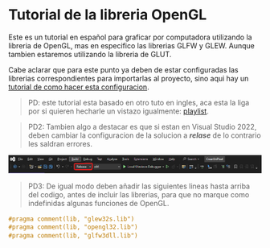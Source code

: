 # Tutorial de la libreria OpenGL
Este es un tutorial en español para graficar por computadora utilizando la libreria de OpenGL, mas en especifico las librerias GLFW y GLEW. Aunque tambien estaremos utilizando la libreria de GLUT.

Cabe aclarar que para este punto ya deben de estar configuradas las librerias correspondientes para importarlas al proyecto, sino aqui hay un [tutorial de como hacer esta configuracion](https://youtu.be/4zjCqjfjcPs?list=PLRtjMdoYXLf4yTkXgyRBy5LXTFhdU7LWq).

>PD: este tutorial esta basado en otro tuto en ingles, aca esta la liga por si quieren hecharle un vistazo igualmente: [playlist](https://youtube.com/playlist?list=PLRtjMdoYXLf4yTkXgyRBy5LXTFhdU7LWq&si=TaXtFu7hE7lGJSOQ).

>PD2: Tambien algo a destacar es que si estan en Visual Studio 2022, deben cambiar la configuracion de la solucion a ***relase*** de lo contrario les saldran errores.

![foto ejemplo](foto1.png)

>PD3: De igual modo deben añadir las siguientes lineas hasta arriba del codigo, antes de incluir las librerias, para que no marque como indefinidas algunas funciones de OpenGL.
```c++
#pragma comment(lib, "glew32s.lib")
#pragma comment(lib, "opengl32.lib")
#pragma comment(lib, "glfw3dll.lib")
```